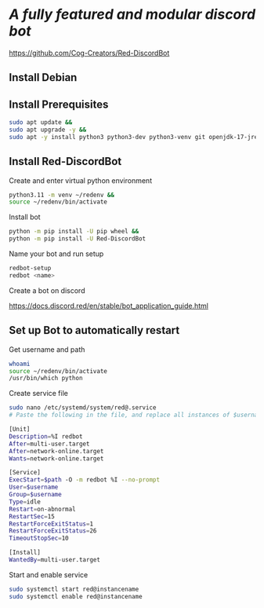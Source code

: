 # *A fully featured and modular discord bot*
https://github.com/Cog-Creators/Red-DiscordBot
## Install Debian

## Install Prerequisites
```sh
sudo apt update &&
sudo apt upgrade -y &&
sudo apt -y install python3 python3-dev python3-venv git openjdk-17-jre-headless build-essential nano
```
## Install Red-DiscordBot
Create and enter virtual python environment
```sh
python3.11 -m venv ~/redenv &&
source ~/redenv/bin/activate
```
Install bot
```sh
python -m pip install -U pip wheel &&
python -m pip install -U Red-DiscordBot
```
Name your bot and run setup
```sh
redbot-setup
redbot <name>
```
Create a bot on discord

https://docs.discord.red/en/stable/bot_application_guide.html

## Set up Bot to automatically restart

Get username and path
```sh
whoami
source ~/redenv/bin/activate
/usr/bin/which python
```
Create service file
```sh
sudo nano /etc/systemd/system/red@.service
# Paste the following in the file, and replace all instances of $username with the Linux username you retrieved above, and $path with the python path you retrieved above.

[Unit]
Description=%I redbot
After=multi-user.target
After=network-online.target
Wants=network-online.target

[Service]
ExecStart=$path -O -m redbot %I --no-prompt
User=$username
Group=$username
Type=idle
Restart=on-abnormal
RestartSec=15
RestartForceExitStatus=1
RestartForceExitStatus=26
TimeoutStopSec=10

[Install]
WantedBy=multi-user.target
```
Start and enable service
```sh
sudo systemctl start red@instancename
sudo systemctl enable red@instancename
```
